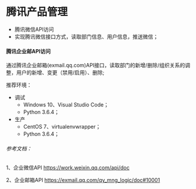 # 腾讯产品管理
* 腾讯微信API访问
* 实现腾讯微信接口方式，读取部门信息、用户信息，推送微信；

#### 腾讯企业邮API访问
通过腾讯企业邮箱(exmail.qq.com)API接口，读取部门的新增/删除/组织关系的调整，用户的新增、变更（禁用/启用）、删除;

推荐环境：

- 调试
  - Windows 10、Visual Studio Code；
  - Python 3.6.4；
- 生产
  - CentOS 7、virtualenvwrapper；
  - Python 3.6.4；

###### 参考文档：

1、企业微信API https://work.weixin.qq.com/api/doc

2、企业邮箱API https://exmail.qq.com/qy_mng_logic/doc#10001
